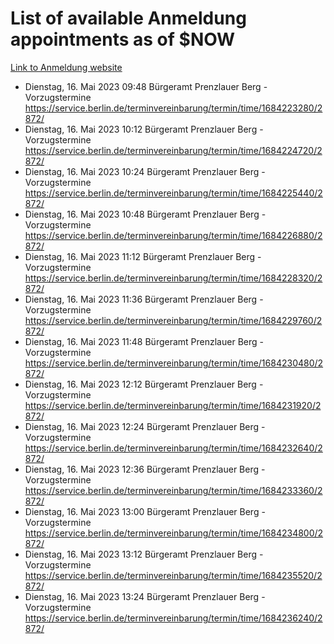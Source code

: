 # List of available Anmeldung appointments as of $NOW
[Link to Anmeldung website](https://service.berlin.de/terminvereinbarung/termin/tag.php?termin=1&anliegen[]=120686&dienstleisterlist=122210,122217,327316,122219,327312,122227,327314,122231,327346,122243,327348,122254,122252,329742,122260,329745,122262,329748,122271,327278,122273,327274,122277,327276,330436,122280,327294,122282,327290,122284,327292,122291,327270,122285,327266,122286,327264,122296,327268,150230,329760,122297,327286,122294,327284,122312,329763,122314,329775,122304,327330,122311,327334,122309,327332,317869,122281,327352,122279,329772,122283,122276,327324,122274,327326,122267,329766,122246,327318,122251,327320,122257,327322,122208,327298,122226,327300&herkunft=http%3A%2F%2Fservice.berlin.de%2Fdienstleistung%2F120686%2F)
- Dienstag, 16. Mai 2023 09:48 Bürgeramt Prenzlauer Berg - Vorzugstermine https://service.berlin.de/terminvereinbarung/termin/time/1684223280/2872/
- Dienstag, 16. Mai 2023 10:12 Bürgeramt Prenzlauer Berg - Vorzugstermine https://service.berlin.de/terminvereinbarung/termin/time/1684224720/2872/
- Dienstag, 16. Mai 2023 10:24 Bürgeramt Prenzlauer Berg - Vorzugstermine https://service.berlin.de/terminvereinbarung/termin/time/1684225440/2872/
- Dienstag, 16. Mai 2023 10:48 Bürgeramt Prenzlauer Berg - Vorzugstermine https://service.berlin.de/terminvereinbarung/termin/time/1684226880/2872/
- Dienstag, 16. Mai 2023 11:12 Bürgeramt Prenzlauer Berg - Vorzugstermine https://service.berlin.de/terminvereinbarung/termin/time/1684228320/2872/
- Dienstag, 16. Mai 2023 11:36 Bürgeramt Prenzlauer Berg - Vorzugstermine https://service.berlin.de/terminvereinbarung/termin/time/1684229760/2872/
- Dienstag, 16. Mai 2023 11:48 Bürgeramt Prenzlauer Berg - Vorzugstermine https://service.berlin.de/terminvereinbarung/termin/time/1684230480/2872/
- Dienstag, 16. Mai 2023 12:12 Bürgeramt Prenzlauer Berg - Vorzugstermine https://service.berlin.de/terminvereinbarung/termin/time/1684231920/2872/
- Dienstag, 16. Mai 2023 12:24 Bürgeramt Prenzlauer Berg - Vorzugstermine https://service.berlin.de/terminvereinbarung/termin/time/1684232640/2872/
- Dienstag, 16. Mai 2023 12:36 Bürgeramt Prenzlauer Berg - Vorzugstermine https://service.berlin.de/terminvereinbarung/termin/time/1684233360/2872/
- Dienstag, 16. Mai 2023 13:00 Bürgeramt Prenzlauer Berg - Vorzugstermine https://service.berlin.de/terminvereinbarung/termin/time/1684234800/2872/
- Dienstag, 16. Mai 2023 13:12 Bürgeramt Prenzlauer Berg - Vorzugstermine https://service.berlin.de/terminvereinbarung/termin/time/1684235520/2872/
- Dienstag, 16. Mai 2023 13:24 Bürgeramt Prenzlauer Berg - Vorzugstermine https://service.berlin.de/terminvereinbarung/termin/time/1684236240/2872/
